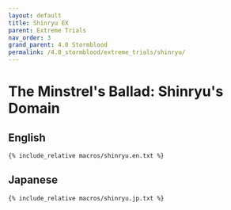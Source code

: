 ```yaml
---
layout: default
title: Shinryu EX
parent: Extreme Trials
nav_order: 3
grand_parent: 4.0 Stormblood
permalink: /4.0_stormblood/extreme_trials/shinryu/
---
```


# The Minstrel's Ballad: Shinryu's Domain

## English
```
{% include_relative macros/shinryu.en.txt %}
```

## Japanese
```
{% include_relative macros/shinryu.jp.txt %}
```